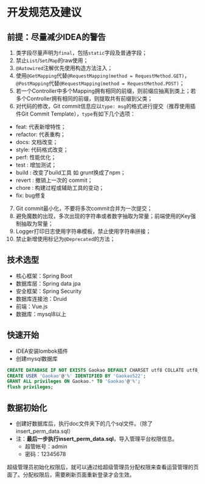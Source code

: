 # 开发规范及建议

## 前提：尽量减少IDEA的警告 

1. 类字段尽量声明为`final`，包括`static`字段及普通字段；
2. 禁止`List`/`Set`/`Map`的raw使用；
3. `@Autowired`注解优先使用构造方法注入；
4. 使用`@GetMapping`代替`@RequestMapping(method = RequestMethod.GET)`，
   `@PostMapping`代替`@RequestMapping(method = RequestMethod.POST)`；
5. 若一个Controller中多个Mapping拥有相同的前缀，则前缀应抽离到类上；若多个Controller拥有相同的前缀，则提取共有前缀到父类；
6. 对代码的修改，Git commit信息应以`type: msg`的格式进行提交（推荐使用插件Git Commit Template），`type`有如下几个选项：

- feat: 代表新增特性；
- refactor: 代表重构；
- docs: 文档改变；
- style: 代码格式改变；
- perf: 性能优化；
- test : 增加测试；
- build : 改变了build工具 如 grunt换成了npm；
- revert : 撤销上一次的 commit；
- chore : 构建过程或辅助工具的变动；
- fix: bug修复

7. Git commit最小化，不要将多次commit合并为一次提交；
8. 避免魔数的出现，多次出现的字符串或者数字抽取为常量；前端使用的Key强制抽取为常量；
9. Logger打印日志使用字符串模板，禁止使用字符串拼接；
10. 禁止新增使用标记为`@Deprecated`的方法；

## 技术选型

- 核心框架：Spring Boot
- 数据库层：Spring data jpa
- 安全框架：Spring Security
- 数据库连接池：Druid
- 前端：Vue.js
- 数据库：mysql8以上

## 快速开始

- IDEA安装lombok插件
- 创建mysql数据库

```sql
CREATE DATABASE IF NOT EXISTS Gaokao DEFAULT CHARSET utf8 COLLATE utf8_general_ci;
CREATE USER 'Gaokao'@'%' IDENTIFIED BY 'Gaokao522';
GRANT ALL privileges ON Gaokao.* TO 'Gaokao'@'%';
flush privileges;
```

## 数据初始化

* 创建好数据库后，执行doc文件夹下的几个sql文件。（除了insert_perm_data.sql）
* 注：**最后一步执行insert_perm_data.sql**，导入管理平台权限信息。
  * 超管帐号：admin
  * 密码：12345678

超级管理员初始化权限后，就可以通过给超级管理员分配权限来查看运营管理的页面了。分配权限后，需要刷新页面重新登录才会生效。
